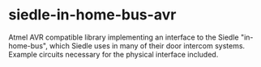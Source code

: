 # siedle-in-home-bus-avr
Atmel AVR compatible library implementing an interface to the Siedle "in-home-bus", which Siedle uses in many of their door intercom systems. Example circuits necessary for the physical interface included.
